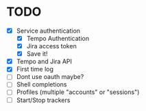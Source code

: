 # TODO

 - [x] Service authentication
	 - [x] Tempo Authentication
	 - [x] Jira access token
	 - [x] Save it!
 - [x] Tempo and Jira API
 - [x] First time log
 - [ ] Dont use oauth maybe?
 - [ ] Shell completions
 - [ ] Profiles (multiple "accounts" or "sessions")
 - [ ] Start/Stop trackers
